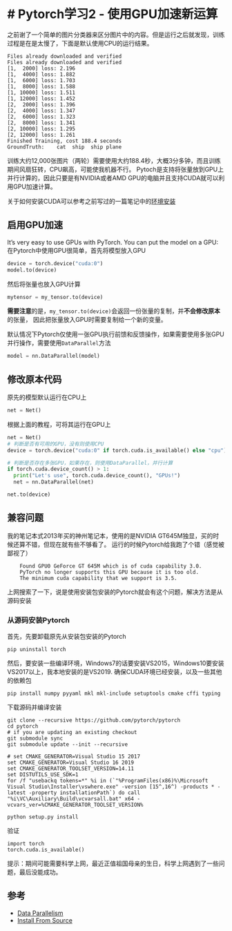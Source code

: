 # # Pytorch学习2 - 使用GPU加速新运算

之前谢了一个简单的图片分类器来区分图片中的内容。但是运行之后就发现，训练过程是在是太慢了，下面是默认使用CPU的运行结果。

```
Files already downloaded and verified
Files already downloaded and verified
[1,  2000] loss: 2.196
[1,  4000] loss: 1.882
[1,  6000] loss: 1.703
[1,  8000] loss: 1.588
[1, 10000] loss: 1.511
[1, 12000] loss: 1.452
[2,  2000] loss: 1.396
[2,  4000] loss: 1.347
[2,  6000] loss: 1.323
[2,  8000] loss: 1.341
[2, 10000] loss: 1.295
[2, 12000] loss: 1.261
Finished Training, cost 188.4 seconds
GroundTruth:    cat  ship  ship plane
```

训练大约12,000张图片（两轮）需要使用大约188.4秒，大概3分多钟，而且训练期间风扇狂转，CPU飙高，可能使我机器不行。
Pytoch是支持将张量放到GPU上并行计算的，因此只要是有NVIDIA或者AMD GPU的电脑并且支持CUDA就可以利用GPU加速计算。

关于如何安装CUDA可以参考之前写过的一篇笔记中的[环境安装](https://github.com/z-funfan/opencv-face-recognize#%E7%8E%AF%E5%A2%83%E5%AE%89%E8%A3%85)

## 启用GPU加速
It’s very easy to use GPUs with PyTorch. You can put the model on a GPU:
在Pytorch中使用GPU很简单，首先将模型放入GPU
```python
device = torch.device("cuda:0")
model.to(device)
```
然后将张量也放入GPU计算
```python
mytensor = my_tensor.to(device)
```
**需要注意**的是，`my_tensor.to(device)`会返回一份张量的复制，并**不会修改原本**的张量，
因此把张量放入GPU时需要复制给一个新的变量。

默认情况下Pytorch仅使用一张GPU执行前馈和反馈操作，如果需要使用多张GPU并行操作，需要使用`DataParallel`方法
```python
model = nn.DataParallel(model)
```

## 修改原本代码
原先的模型默认运行在CPU上
```python
net = Net()
```

根据上面的教程，可将其运行在GPU上
```python
net = Net()
# 判断是否有可用的GPU，没有则使用CPU
device = torch.device("cuda:0" if torch.cuda.is_available() else "cpu")

# 判断是否存在多张GPU，如果存在，则使用DataParallel，并行计算
if torch.cuda.device_count() > 1:
  print("Let's use", torch.cuda.device_count(), "GPUs!")
  net = nn.DataParallel(net)

net.to(device)
```

## 兼容问题

我的笔记本式2013年买的神州笔记本，使用的是NVIDIA GT645M独显，买的时候还算不错，但现在就有些不够看了。
运行的时候Pytorch给我跑了个错（感觉被鄙视了）

```
    Found GPU0 GeForce GT 645M which is of cuda capability 3.0.
    PyTorch no longer supports this GPU because it is too old.
    The minimum cuda capability that we support is 3.5.
```

上网搜索了一下，说是使用安装包安装的Pytorch就会有这个问题，解决方法是从源码安装

### 从源码安装Pytorch
首先，先要卸载原先从安装包安装的Pytorch
```
pip uninstall torch
```
然后，要安装一些编译环境，Windows7的话要安装VS2015，Windows10要安装VS2017以上，我本地安装的是VS2019.
确保CUDA环境已经安装，以及一些其他的依赖包
```
pip install numpy pyyaml mkl mkl-include setuptools cmake cffi typing
```
下载源码并编译安装
```
git clone --recursive https://github.com/pytorch/pytorch
cd pytorch
# if you are updating an existing checkout
git submodule sync
git submodule update --init --recursive

# set CMAKE_GENERATOR=Visual Studio 15 2017
set CMAKE_GENERATOR=Visual Studio 16 2019
set CMAKE_GENERATOR_TOOLSET_VERSION=14.11
set DISTUTILS_USE_SDK=1
for /f "usebackq tokens=*" %i in (`"%ProgramFiles(x86)%\Microsoft Visual Studio\Installer\vswhere.exe" -version [15^,16^) -products * -latest -property installationPath`) do call "%i\VC\Auxiliary\Build\vcvarsall.bat" x64 -vcvars_ver=%CMAKE_GENERATOR_TOOLSET_VERSION%

python setup.py install
```


验证
```
import torch
torch.cuda.is_available()

```

提示：期间可能需要科学上网，最近正值祖国母亲的生日，科学上网遇到了一些问题，最后没能成功。


## 参考
- [Data Parallelism](https://pytorch.org/tutorials/beginner/blitz/data_parallel_tutorial.html#sphx-glr-beginner-blitz-data-parallel-tutorial-py)
- [Install From Source](https://github.com/pytorch/pytorch/#from-source)